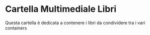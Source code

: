 # Cartella Multimediale Libri

Questa cartella è dedicata a contenere i libri da condividere tra i vari containers
